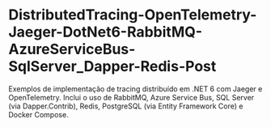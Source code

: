 # DistributedTracing-OpenTelemetry-Jaeger-DotNet6-RabbitMQ-AzureServiceBus-SqlServer_Dapper-Redis-Post
Exemplos de implementação de tracing distribuído em .NET 6 com Jaeger e OpenTelemetry. Inclui o uso de RabbitMQ, Azure Service Bus, SQL Server (via Dapper.Contrib), Redis, PostgreSQL (via Entity Framework Core) e Docker Compose.
